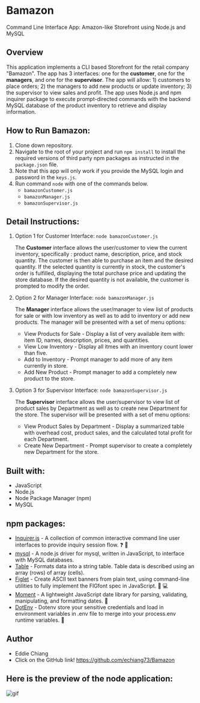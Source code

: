 # Bamazon
Command Line Interface App: Amazon-like Storefront using Node.js and MySQL


## Overview
This application implements a CLI based Storefront for the retail company "Bamazon".  The app has 3 interfaces: one for the **customer**, one for the **managers**, and one for the **supervisor**.  The app will allow: 1) customers to place orders; 2) the managers to add new products or update inventory; 3) the supervisor to view sales and profit.  The app uses Node.js and npm inquirer package to execute prompt-directed commands with the backend MySQL database of the product inventory to retrieve and display information.

## How to Run Bamazon:

1. Clone down repository.
2. Navigate to the root of your project and run `npm install` to install the required versions of third party npm packages as instructed in the `package.json` file.
3. Note that this app will only work if you provide the MySQL login and password in the `keys.js`.
4. Run command `node` with one of the commands below.
   * `bamazonCustomer.js`
   * `bamazonManager.js`
   * `bamazonSupervisor.js`


## Detail Instructions:
1. Option 1 for Customer Interface: `node bamazonCustomer.js`

   The **Customer** interface allows the user/customer to view the current inventory, specifically : product name, description, price, and stock quantity. The customer is then able to purchase an item and the desired quantity. If the selected quantity is currently in stock, the customer's order is fulfilled, displaying the total purchase price and updating the store database. If the desired quantity is not available, the customer is prompted to modify the order.

2. Option 2 for Manager Interface: `node bamazonManager.js`
     
   The **Manager** interface allows the user/manager to view list of products for sale or with low inventory as well as to add to inventory or add new products. The manager will be presented with a set of menu options:

    * View Products for Sale - Display a list of very available item with: item ID, names, description, prices, and quantities.
    * View Low Inventory - Display all itmes with an inventory count lower than five.
    * Add to Inventory - Prompt manager to add more of any item currently in store.
    * Add New Product - Prompt manager to add a completely new product to the store.

3. Option 3 for Supervisor Interface: `node bamazonSupervisor.js`
     
   The **Supervisor** interface allows the user/supervisor to view list of product sales by Department as well as to create new Department for the store. The supervisor will be presented with a set of menu options:

    * View Product Sales by Department - Display a summarized table with overhead cost, product sales, and the calculated total profit for each Department.
    * Create New Department - Prompt supervisor to create a completely new Department for the store.


## Built with:
* JavaScript
* Node.js
* Node Package Manager (npm)
* MySQL

## npm packages: 
* [Inquirer.js](https://www.npmjs.com/package/inquirer) - A collection of common interactive command line user interfaces to provide inquiry session flow. :question: :speech_balloon:
* [mysql](https://www.npmjs.com/package/mysql) - A node.js driver for mysql, written in JavaScript, to interface with MySQL databases.
* [Table](https://www.npmjs.com/package/table) - Formats data into a string table. Table data is described using an array (rows) of array (cells).
* [Figlet](https://www.npmjs.com/package/figlet) - Create ASCII text banners from plain text, using command-line utilities to fully implement the FIGfont spec in JavaScript. :pencil: :computer:
* [Moment](https://www.npmjs.com/package/moment) - A lightweight JavaScript date library for parsing, validating, manipulating, and formatting dates. :calendar:
* [DotEnv](https://www.npmjs.com/package/dotenv) - Dotenv store your sensitive credentials and load in environment variables in .env file to merge into your process.env runtime variables. :closed_lock_with_key:


## Author
* Eddie Chiang
* Click on the GitHub link!
https://github.com/echiang73/Bamazon


## Here is the preview of the node application:

![](nodepreview.gif "gif")
